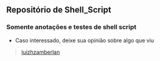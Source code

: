 ## Repositório de Shell_Script

### Somente anotações e testes de shell script

* Caso interessado, deixe sua opinião sobre algo que viu

> [luizhzamberlan](https://github.com/luizhzamberlan)
